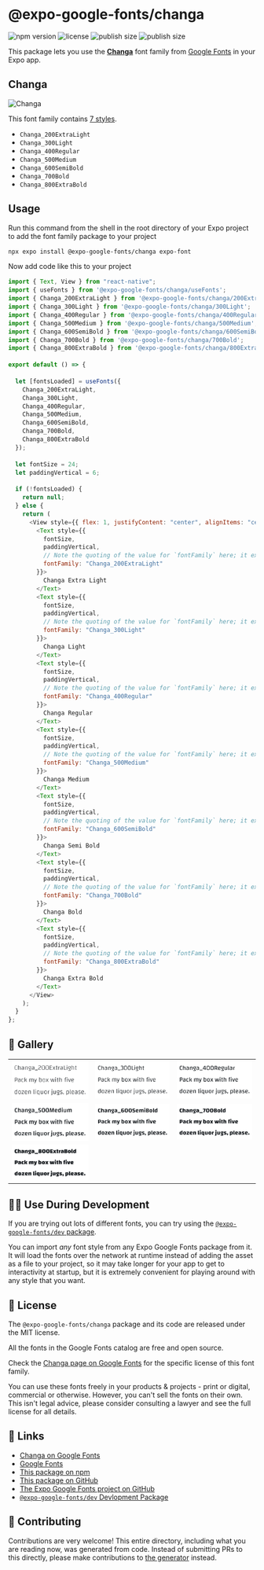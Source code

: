 # @expo-google-fonts/changa

![npm version](https://flat.badgen.net/npm/v/@expo-google-fonts/changa)
![license](https://flat.badgen.net/github/license/expo/google-fonts)
![publish size](https://flat.badgen.net/packagephobia/install/@expo-google-fonts/changa)
![publish size](https://flat.badgen.net/packagephobia/publish/@expo-google-fonts/changa)

This package lets you use the [**Changa**](https://fonts.google.com/specimen/Changa) font family from [Google Fonts](https://fonts.google.com/) in your Expo app.

## Changa

![Changa](./font-family.png)

This font family contains [7 styles](#-gallery).

- `Changa_200ExtraLight`
- `Changa_300Light`
- `Changa_400Regular`
- `Changa_500Medium`
- `Changa_600SemiBold`
- `Changa_700Bold`
- `Changa_800ExtraBold`

## Usage

Run this command from the shell in the root directory of your Expo project to add the font family package to your project

```sh
npx expo install @expo-google-fonts/changa expo-font
```

Now add code like this to your project

```js
import { Text, View } from "react-native";
import { useFonts } from '@expo-google-fonts/changa/useFonts';
import { Changa_200ExtraLight } from '@expo-google-fonts/changa/200ExtraLight';
import { Changa_300Light } from '@expo-google-fonts/changa/300Light';
import { Changa_400Regular } from '@expo-google-fonts/changa/400Regular';
import { Changa_500Medium } from '@expo-google-fonts/changa/500Medium';
import { Changa_600SemiBold } from '@expo-google-fonts/changa/600SemiBold';
import { Changa_700Bold } from '@expo-google-fonts/changa/700Bold';
import { Changa_800ExtraBold } from '@expo-google-fonts/changa/800ExtraBold';

export default () => {

  let [fontsLoaded] = useFonts({
    Changa_200ExtraLight, 
    Changa_300Light, 
    Changa_400Regular, 
    Changa_500Medium, 
    Changa_600SemiBold, 
    Changa_700Bold, 
    Changa_800ExtraBold
  });

  let fontSize = 24;
  let paddingVertical = 6;

  if (!fontsLoaded) {
    return null;
  } else {
    return (
      <View style={{ flex: 1, justifyContent: "center", alignItems: "center" }}>
        <Text style={{
          fontSize,
          paddingVertical,
          // Note the quoting of the value for `fontFamily` here; it expects a string!
          fontFamily: "Changa_200ExtraLight"
        }}>
          Changa Extra Light
        </Text>
        <Text style={{
          fontSize,
          paddingVertical,
          // Note the quoting of the value for `fontFamily` here; it expects a string!
          fontFamily: "Changa_300Light"
        }}>
          Changa Light
        </Text>
        <Text style={{
          fontSize,
          paddingVertical,
          // Note the quoting of the value for `fontFamily` here; it expects a string!
          fontFamily: "Changa_400Regular"
        }}>
          Changa Regular
        </Text>
        <Text style={{
          fontSize,
          paddingVertical,
          // Note the quoting of the value for `fontFamily` here; it expects a string!
          fontFamily: "Changa_500Medium"
        }}>
          Changa Medium
        </Text>
        <Text style={{
          fontSize,
          paddingVertical,
          // Note the quoting of the value for `fontFamily` here; it expects a string!
          fontFamily: "Changa_600SemiBold"
        }}>
          Changa Semi Bold
        </Text>
        <Text style={{
          fontSize,
          paddingVertical,
          // Note the quoting of the value for `fontFamily` here; it expects a string!
          fontFamily: "Changa_700Bold"
        }}>
          Changa Bold
        </Text>
        <Text style={{
          fontSize,
          paddingVertical,
          // Note the quoting of the value for `fontFamily` here; it expects a string!
          fontFamily: "Changa_800ExtraBold"
        }}>
          Changa Extra Bold
        </Text>
      </View>
    );
  }
};
```

## 🔡 Gallery


||||
|-|-|-|
|![Changa_200ExtraLight](./200ExtraLight/Changa_200ExtraLight.ttf.png)|![Changa_300Light](./300Light/Changa_300Light.ttf.png)|![Changa_400Regular](./400Regular/Changa_400Regular.ttf.png)||
|![Changa_500Medium](./500Medium/Changa_500Medium.ttf.png)|![Changa_600SemiBold](./600SemiBold/Changa_600SemiBold.ttf.png)|![Changa_700Bold](./700Bold/Changa_700Bold.ttf.png)||
|![Changa_800ExtraBold](./800ExtraBold/Changa_800ExtraBold.ttf.png)||||


## 👩‍💻 Use During Development

If you are trying out lots of different fonts, you can try using the [`@expo-google-fonts/dev` package](https://github.com/expo/google-fonts/tree/master/font-packages/dev#readme).

You can import _any_ font style from any Expo Google Fonts package from it. It will load the fonts over the network at runtime instead of adding the asset as a file to your project, so it may take longer for your app to get to interactivity at startup, but it is extremely convenient for playing around with any style that you want.


## 📖 License

The `@expo-google-fonts/changa` package and its code are released under the MIT license.

All the fonts in the Google Fonts catalog are free and open source.

Check the [Changa page on Google Fonts](https://fonts.google.com/specimen/Changa) for the specific license of this font family.

You can use these fonts freely in your products & projects - print or digital, commercial or otherwise. However, you can't sell the fonts on their own. This isn't legal advice, please consider consulting a lawyer and see the full license for all details.

## 🔗 Links

- [Changa on Google Fonts](https://fonts.google.com/specimen/Changa)
- [Google Fonts](https://fonts.google.com/)
- [This package on npm](https://www.npmjs.com/package/@expo-google-fonts/changa)
- [This package on GitHub](https://github.com/expo/google-fonts/tree/master/font-packages/changa)
- [The Expo Google Fonts project on GitHub](https://github.com/expo/google-fonts)
- [`@expo-google-fonts/dev` Devlopment Package](https://github.com/expo/google-fonts/tree/master/font-packages/dev)

## 🤝 Contributing

Contributions are very welcome! This entire directory, including what you are reading now, was generated from code. Instead of submitting PRs to this directly, please make contributions to [the generator](https://github.com/expo/google-fonts/tree/master/packages/generator) instead.
